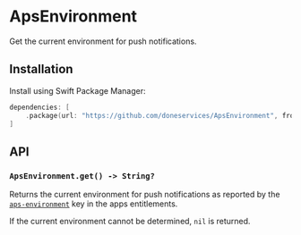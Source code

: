# ApsEnvironment

Get the current environment for push notifications.

## Installation

Install using Swift Package Manager:

```swift
dependencies: [
    .package(url: "https://github.com/doneservices/ApsEnvironment", from: "1.0.0"),
]
```

## API

### `ApsEnvironment.get() -> String?`

Returns the current environment for push notifications as reported by the [`aps-environment`](https://developer.apple.com/documentation/bundleresources/entitlements/aps-environment) key in the apps entitlements.

If the current environment cannot be determined, `nil` is returned.
